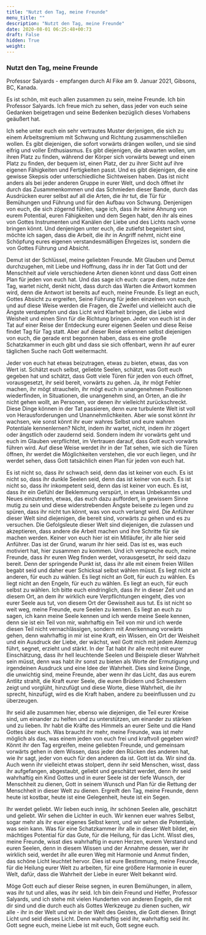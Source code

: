 ```yaml
---
title: "Nutzt den Tag, meine Freunde"
menu_title: ""
description: "Nutzt den Tag, meine Freunde"
date: 2020-08-01 06:25:48+00:73
draft: False
hidden: True
weight:
---
```

### Nutzt den Tag, meine Freunde

Professor Salyards - empfangen durch Al Fike am 9. Januar 2021, Gibsons, BC, Kanada.

Es ist schön, mit euch allen zusammen zu sein, meine Freunde. Ich bin Professor Salyards. Ich freue mich zu sehen, dass jeder von euch seine Gedanken beigetragen und seine Bedenken bezüglich dieses Vorhabens geäußert hat.

Ich sehe unter euch ein sehr vertrautes Muster derjenigen, die sich zu einem Arbeitsgremium mit Schwung und Richtung zusammenschließen wollen. Es gibt diejenigen, die sofort vorwärts drängen wollen, und sie sind eifrig und voller Enthusiasmus. Es gibt diejenigen, die abwarten wollen, um ihren Platz zu finden, während der Körper sich vorwärts bewegt und einen Platz zu finden, der bequem ist, einen Platz, der zu ihrer Sicht auf ihre eigenen Fähigkeiten und Fertigkeiten passt. Und es gibt diejenigen, die eine gewisse Skepsis oder unterschiedliche Sichtweisen haben. Das ist nicht anders als bei jeder anderen Gruppe in eurer Welt, und doch öffnet ihr durch das Zusammenkommen und das Schmieden dieser Bande, durch das Ausdrücken eurer selbst auf all die Arten, die ihr tut, die Tür für Bemühungen und Führung und für den Aufbau von Schwung. Denjenigen von euch, die sich zögernd fühlen, sage ich, dass ihr keine Ahnung von eurem Potential, euren Fähigkeiten und dem Segen habt, den ihr als eines von Gottes Instrumenten und Kanälen der Liebe und des Lichts nach vorne bringen könnt. Und denjenigen unter euch, die zutiefst begeistert sind, möchte ich sagen, dass die Arbeit, die ihr in Angriff nehmt, nicht eine Schöpfung eures eigenen verstandesmäßigen Ehrgeizes ist, sondern die von Gottes Führung und Absicht.

Demut ist der Schlüssel, meine geliebten Freunde. Mit Glauben und Demut durchzugehen, mit Liebe und Hoffnung, dass ihr in der Tat Gott und der Menschheit auf viele verschiedene Arten dienen könnt und dass Gott einen Plan für jeden von euch hat. Und das sage ich euch: carpe diem, nutze den Tag, wartet nicht, denkt nicht, dass durch das Warten die Antwort kommen wird, denn die Antwort ist bereits auf euch, meine Freunde. Es liegt an euch, Gottes Absicht zu ergreifen, Seine Führung für jeden einzelnen von euch, und auf diese Weise werden die Fragen, die Zweifel und vielleicht auch die Ängste verdampfen und das Licht wird Klarheit bringen, die Liebe wird Weisheit und einen Sinn für die Richtung bringen. Jeder von euch ist in der Tat auf einer Reise der Entdeckung eurer eigenen Seelen und diese Reise findet Tag für Tag statt. Aber auf dieser Reise erkennen selbst diejenigen von euch, die gerade erst begonnen haben, dass es eine große Schatzkammer in euch gibt und dass sie sich offenbart, wenn ihr auf eurer täglichen Suche nach Gott weitermacht.

Jeder von euch hat etwas beizutragen, etwas zu bieten, etwas, das von Wert ist. Schätzt euch selbst, geliebte Seelen, schätzt, was Gott euch gegeben hat und schätzt, dass Gott viele Türen für jeden von euch öffnet, vorausgesetzt, ihr seid bereit, vorwärts zu gehen. Ja, ihr mögt Fehler machen, ihr mögt straucheln, ihr mögt euch in unangenehmen Positionen wiederfinden, in Situationen, die unangenehm sind, an Orten, an die ihr nicht gehen wollt, an Personen, vor denen ihr vielleicht zurückschreckt. Diese Dinge können in der Tat passieren, denn eure turbulente Welt ist voll von Herausforderungen und Unannehmlichkeiten. Aber wie sonst könnt ihr wachsen, wie sonst könnt ihr euer wahres Selbst und eure wahren Potentiale kennenlernen? Nicht, indem ihr wartet, nicht, indem ihr zögert oder ängstlich oder zaudernd seid. Sondern indem ihr vorwärts geht und euch im Glauben verpflichtet, im Vertrauen darauf, dass Gott euch vorwärts führen wird. Auf diese Weise werdet ihr in der Tat sehen, wie sich die Türen öffnen, ihr werdet die Möglichkeiten verstehen, die vor euch liegen, und ihr werdet sehen, dass Gott tatsächlich einen Plan für jeden von euch hat.

Es ist nicht so, dass ihr schwach seid, denn das ist keiner von euch. Es ist nicht so, dass ihr dunkle Seelen seid, denn das ist keiner von euch. Es ist nicht so, dass ihr inkompetent seid, denn das ist keiner von euch. Es ist, dass ihr ein Gefühl der Beklemmung verspürt, in etwas Unbekanntes und Neues einzutreten, etwas, das euch dazu auffordert, in gewissem Sinne mutig zu sein und diese widerstrebenden Ängste beiseite zu legen und zu spüren, dass ihr nicht tun könnt, was von euch verlangt wird. Die Anführer dieser Welt sind diejenigen, die bereit sind, vorwärts zu gehen und es zu versuchen. Die Gefolgsleute dieser Welt sind diejenigen, die zulassen und akzeptieren, dass andere die Arbeit machen und ihre Schritte für sie machen werden. Keiner von euch hier ist ein Mitläufer, ihr alle hier seid Anführer. Das ist der Grund, warum ihr hier seid. Das ist es, was euch motiviert hat, hier zusammen zu kommen. Und ich verspreche euch, meine Freunde, dass ihr euren Weg finden werdet, vorausgesetzt, ihr seid dazu bereit. Denn der springende Punkt ist, dass ihr alle mit einem freien Willen begabt seid und daher euer Schicksal selbst wählen müsst. Es liegt nicht an anderen, für euch zu wählen. Es liegt nicht an Gott, für euch zu wählen. Es liegt nicht an den Engeln, für euch zu wählen. Es liegt an euch, für euch selbst zu wählen. Ich bitte euch eindringlich, dass ihr in dieser Zeit und an diesem Ort, an dem ihr wirklich eure Verpflichtungen eingeht, dies von eurer Seele aus tut, von diesem Ort der Gewissheit aus tut. Es ist nicht so weit weg, meine Freunde, eure Seelen zu kennen. Es liegt an euch zu sagen, ich kann meine Seele kennen und ich werde meine Seele kennen, denn sie ist ein Teil von mir, wahrhaftig ein Teil von mir und ich werde diesen Teil nicht vernachlässigen, sondern mit Anerkennung vorwärts gehen, denn wahrhaftig in mir ist eine Kraft, ein Wissen, ein Ort der Weisheit und ein Ausdruck der Liebe, der wächst, weil Gott mich mit jedem Atemzug führt, segnet, erzieht und stärkt. In der Tat habt ihr alle recht mit eurer Einschätzung, dass ihr hell leuchtende Seelen und Beispiele dieser Wahrheit sein müsst, denn was habt ihr sonst zu bieten als Worte der Ermutigung und irgendeinen Ausdruck und eine Idee der Wahrheit. Dies sind keine Dinge, die unwichtig sind, meine Freunde, aber wenn ihr das Licht, das aus eurem Antlitz strahlt, die Kraft eurer Seele, die euren Brüdern und Schwestern zeigt und vorglüht, hinzufügt und diese Worte, diese Wahrheit, die ihr sprecht, hinzufügt, wird es die Kraft haben, andere zu beeinflussen und zu überzeugen.

Ihr seid alle zusammen hier, ebenso wie diejenigen, die Teil eurer Kreise sind, um einander zu helfen und zu unterstützen, um einander zu stärken und zu lieben. Ihr habt die Kräfte des Himmels an eurer Seite und die Hand Gottes über euch. Was braucht ihr mehr, meine Freunde, was ist mehr möglich als das, was einem jeden von euch frei und kraftvoll gegeben wird? Könnt ihr den Tag ergreifen, meine geliebten Freunde, und gemeinsam vorwärts gehen in dem Wissen, dass jeder den Rücken des anderen hat, wie ihr sagt, jeder von euch für den anderen da ist. Gott ist da. Wir sind da. Auch wenn ihr vielleicht etwas stolpert, denn ihr seid Menschen, wisst, dass ihr aufgefangen, abgestaubt, geliebt und geschätzt werdet, denn ihr seid wahrhaftig ein Kind Gottes und in eurer Seele ist der tiefe Wunsch, der Menschheit zu dienen, Gott in seinem Wunsch und Plan für die Rettung der Menschheit in dieser Welt zu dienen. Ergreift den Tag, meine Freunde, denn heute ist kostbar, heute ist eine Gelegenheit, heute ist ein Segen.

Ihr werdet geliebt. Wir lieben euch innig, ihr schönen Seelen alle, geschätzt und geliebt. Wir sehen die Lichter in euch. Wir kennen euer wahres Selbst, sogar mehr als ihr euer eigenes Selbst kennt, und wir sehen die Potentiale, was sein kann. Was für eine Schatzkammer ihr alle in dieser Welt bildet, ein mächtiges Potential für das Gute, für die Heilung, für das Licht. Wisst dies, meine Freunde, wisst dies wahrhaftig in euren Herzen, eurem Verstand und euren Seelen, denn in diesem Wissen und der Annahme dessen, wer ihr wirklich seid, werdet ihr alle euren Weg mit Harmonie und Anmut finden, das schöne Licht leuchtet hervor. Dies ist eure Bestimmung, meine Freunde, für die Heilung eurer Welt zu arbeiten, für eine größere Harmonie in eurer Welt, dafür, dass die Wahrheit der Liebe in eurer Welt bekannt wird.

Möge Gott euch auf dieser Reise segnen, in euren Bemühungen, in allem, was ihr tut und alles, was ihr seid. Ich bin dein Freund und Helfer, Professor Salyards, und ich stehe mit vielen Hunderten von anderen Engeln, die mit dir sind und die durch euch als Gottes Werkzeuge zu dienen suchen, wir alle - ihr in der Welt und wir in der Welt des Geistes, die Gott dienen. Bringt Licht und seid dieses Licht. Denn wahrhaftig seid ihr, wahrhaftig seid ihr. Gott segne euch, meine Liebe ist mit euch, Gott segne euch.
